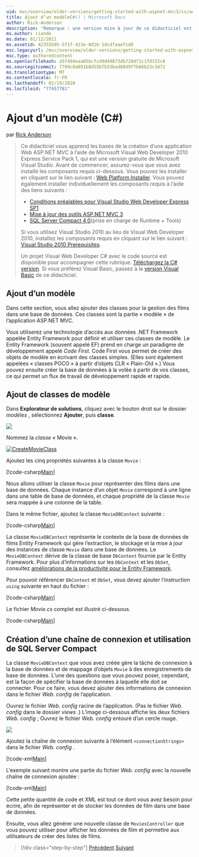 ```yaml
---
uid: mvc/overview/older-versions/getting-started-with-aspnet-mvc3/cs/adding-a-model
title: Ajout d’un modèleC#() | Microsoft Docs
author: Rick-Anderson
description: 'Remarque : une version mise à jour de ce didacticiel est disponible ici et utilise ASP.NET MVC 5 et Visual Studio 2013. C’est plus sécurisé, bien plus simple à suivre et à faire une démonstration...'
ms.author: riande
ms.date: 01/12/2011
ms.assetid: 42355b95-5f1f-413e-8d16-14cdfaaefcd8
msc.legacyurl: /mvc/overview/older-versions/getting-started-with-aspnet-mvc3/cs/adding-a-model
msc.type: authoredcontent
ms.openlocfilehash: a5f494eaa05bcfcd9d49873db728d71c1fd332c8
ms.sourcegitcommit: 7709c0a091b8d55b7b33bad8849f7b66b23c3d72
ms.translationtype: MT
ms.contentlocale: fr-FR
ms.lasthandoff: 02/19/2020
ms.locfileid: "77457781"
---
```

# <a name="adding-a-model-c"></a>Ajout d’un modèle (C#)

par [Rick Anderson](https://twitter.com/RickAndMSFT)

> Ce didacticiel vous apprend les bases de la création d’une application Web ASP.NET MVC à l’aide de Microsoft Visual Web Developer 2010 Express Service Pack 1, qui est une version gratuite de Microsoft Visual Studio. Avant de commencer, assurez-vous que vous avez installé les composants requis ci-dessous. Vous pouvez les installer en cliquant sur le lien suivant : [Web Platform Installer](https://www.microsoft.com/web/gallery/install.aspx?appid=VWD2010SP1Pack). Vous pouvez également installer individuellement les composants requis à l’aide des liens suivants :
> 
> - [Conditions préalables pour Visual Studio Web Developer Express SP1](https://www.microsoft.com/web/gallery/install.aspx?appid=VWD2010SP1Pack)
> - [Mise à jour des outils ASP.NET MVC 3](https://www.microsoft.com/web/gallery/install.aspx?appsxml=&amp;appid=MVC3)
> - [SQL Server Compact 4,0](https://www.microsoft.com/web/gallery/install.aspx?appid=SQLCE;SQLCEVSTools_4_0)(prise en charge de Runtime + Tools)
> 
> Si vous utilisez Visual Studio 2010 au lieu de Visual Web Developer 2010, installez les composants requis en cliquant sur le lien suivant : [Visual Studio 2010 Prerequisites](https://www.microsoft.com/web/gallery/install.aspx?appsxml=&amp;appid=VS2010SP1Pack).
> 
> Un projet Visual Web Developer C# avec le code source est disponible pour accompagner cette rubrique. [Téléchargez la C# version](https://code.msdn.microsoft.com/Introduction-to-MVC-3-10d1b098). Si vous préférez Visual Basic, passez à la [version Visual Basic](../vb/adding-a-model.md) de ce didacticiel.

## <a name="adding-a-model"></a>Ajout d’un modèle

Dans cette section, vous allez ajouter des classes pour la gestion des films dans une base de données. Ces classes sont la partie « modèle » de l’application ASP.NET MVC.

Vous utiliserez une technologie d’accès aux données .NET Framework appelée Entity Framework pour définir et utiliser ces classes de modèle. Le Entity Framework (souvent appelé EF) prend en charge un paradigme de développement appelé *Code First*. Code First vous permet de créer des objets de modèle en écrivant des classes simples. (Elles sont également appelées « classes POCO » à partir d’objets CLR « Plain-Old ».) Vous pouvez ensuite créer la base de données à la volée à partir de vos classes, ce qui permet un flux de travail de développement rapide et rapide.

## <a name="adding-model-classes"></a>Ajout de classes de modèle

Dans **Explorateur de solutions**, cliquez avec le bouton droit sur le dossier *modèles* , sélectionnez **Ajouter**, puis **classe**.

![](adding-a-model/_static/image1.png)

Nommez la *classe* « Movie ».

[![CreateMovieClass](adding-a-model/_static/image3.png)](adding-a-model/_static/image2.png)

Ajoutez les cinq propriétés suivantes à la classe `Movie` :

[!code-csharp[Main](adding-a-model/samples/sample1.cs)]

Nous allons utiliser la classe `Movie` pour représenter des films dans une base de données. Chaque instance d’un objet `Movie` correspond à une ligne dans une table de base de données, et chaque propriété de la classe `Movie` sera mappée à une colonne de la table.

Dans le même fichier, ajoutez la classe `MovieDBContext` suivante :

[!code-csharp[Main](adding-a-model/samples/sample2.cs)]

La classe `MovieDBContext` représente le contexte de la base de données de films Entity Framework qui gère l’extraction, le stockage et la mise à jour des instances de classe `Movie` dans une base de données. Le `MovieDBContext` dérive de la classe de base `DbContext` fournie par le Entity Framework. Pour plus d’informations sur les `DbContext` et les `DbSet`, consultez [améliorations de la productivité pour le Entity Framework](https://blogs.msdn.com/b/efdesign/archive/2010/06/21/productivity-improvements-for-the-entity-framework.aspx?wa=wsignin1.0).

Pour pouvoir référencer `DbContext` et `DbSet`, vous devez ajouter l’instruction `using` suivante en haut du fichier :

[!code-csharp[Main](adding-a-model/samples/sample3.cs)]

Le fichier *Movie.cs* complet est illustré ci-dessous.

[!code-csharp[Main](adding-a-model/samples/sample4.cs)]

## <a name="creating-a-connection-string-and-working-with-sql-server-compact"></a>Création d’une chaîne de connexion et utilisation de SQL Server Compact

La classe `MovieDBContext` que vous avez créée gère la tâche de connexion à la base de données et de mappage d’objets `Movie` à des enregistrements de base de données. L’une des questions que vous pouvez poser, cependant, est la façon de spécifier la base de données à laquelle elle doit se connecter. Pour ce faire, vous devez ajouter des informations de connexion dans le fichier *Web. config* de l’application.

Ouvrez le fichier *Web. config* racine de l’application. (Pas le fichier *Web. config* dans le dossier *views* .) L’image ci-dessous affiche les deux fichiers *Web. config* ; Ouvrez le fichier *Web. config* entouré d’un cercle rouge.

![](adding-a-model/_static/image4.png)

Ajoutez la chaîne de connexion suivante à l’élément `<connectionStrings>` dans le fichier *Web. config* .

[!code-xml[Main](adding-a-model/samples/sample5.xml)]

L’exemple suivant montre une partie du fichier *Web. config* avec la nouvelle chaîne de connexion ajoutée :

[!code-xml[Main](adding-a-model/samples/sample6.xml)]

Cette petite quantité de code et XML est tout ce dont vous avez besoin pour écrire, afin de représenter et de stocker les données de film dans une base de données.

Ensuite, vous allez générer une nouvelle classe de `MoviesController` que vous pouvez utiliser pour afficher les données de film et permettre aux utilisateurs de créer des listes de films.

> [!div class="step-by-step"]
> [Précédent](adding-a-view.md)
> [Suivant](accessing-your-models-data-from-a-controller.md)
